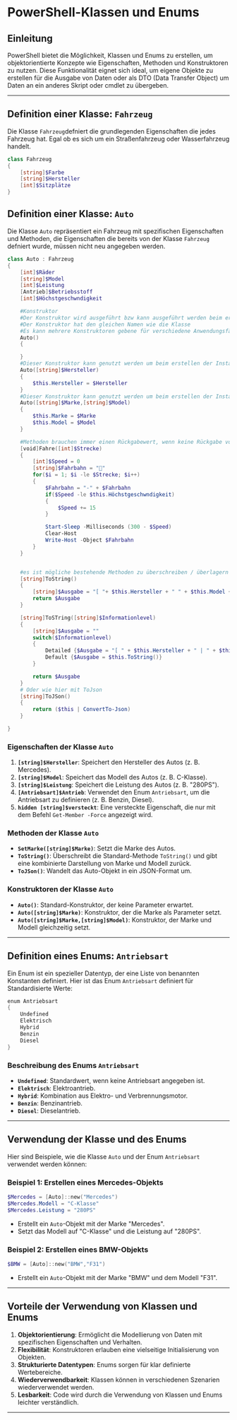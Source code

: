﻿# PowerShell-Klassen und Enums

## Einleitung
PowerShell bietet die Möglichkeit, Klassen und Enums zu erstellen, um objektorientierte Konzepte wie Eigenschaften, Methoden und Konstruktoren zu nutzen. Diese Funktionalität eignet sich ideal, um eigene Objekte zu erstellen für die Ausgabe von Daten oder als DTO (Data Transfer Object) um Daten an ein anderes Skript oder cmdlet zu übergeben.

---
## Definition einer Klasse: `Fahrzeug`
Die Klasse `Fahrzeug`defniert die grundlegenden Eigenschaften die jedes Fahrzeug hat. Egal ob es sich um ein Straßenfahrzeug oder Wasserfahrzeug handelt.
```powershell
class Fahrzeug
{
    [string]$Farbe
    [string]$Hersteller
    [int]$Sitzplätze
}
```

## Definition einer Klasse: `Auto`
Die Klasse `Auto` repräsentiert ein Fahrzeug mit spezifischen Eigenschaften und Methoden, die Eigenschaften die bereits von der Klasse `Fahrzeug` defniert wurde, müssen nicht neu angegeben werden.

```powershell
class Auto : Fahrzeug
{
    [int]$Räder
    [string]$Model
    [int]$Leistung
    [Antrieb]$Betriebsstoff
    [int]$Höchstgeschwndigkeit

    #Konstruktor
    #Der Konstruktor wird ausgeführt bzw kann ausgeführt werden beim erstellen einer Instanz der Klasse
    #Der Konstruktor hat den gleichen Namen wie die Klasse
    #Es kann mehrere Konstruktoren gebene für verschiedene Anwendungsfälle.
    Auto()
    {

    }
    #Dieser Konstruktor kann genutzt werden um beim erstellen der Instanz bereits den Hersteller mitzugeben.
    Auto([string]$Hersteller)
    {
        $this.Hersteller = $Hersteller
    }
    #Dieser Konstruktor kann genutzt werden um beim erstellen der Instanz bereits den Hersteller und die Marke mitzugeben.
    Auto([string]$Marke,[string]$Model)
    {
        $this.Marke = $Marke
        $this.Model = $Model
    }

    #Methoden brauchen immer einen Rückgabewert, wenn keine Rückgabe vorgesehen ist [void]
    [void]Fahre([int]$Strecke)
    {
        [int]$Speed = 0
        [string]$Fahrbahn = "🚗"
        for($i = 1; $i -le $Strecke; $i++)
        {
            $Fahrbahn = "-" + $Fahrbahn
            if($Speed -le $this.Höchstgeschwndigkeit)
            {
                $Speed += 15
            }

            Start-Sleep -Milliseconds (300 - $Speed)
            Clear-Host
            Write-Host -Object $Fahrbahn
        }
    }


    #es ist mögliche bestehende Methoden zu überschreiben / überlagern wie hier zb. To String
    [string]ToString()
    {
        [string]$Ausgabe = "[ "+ $this.Hersteller + " " + $this.Model + " ]"
        return $Ausgabe
    }

    [string]ToSTring([string]$Informationlevel)
    {
        [string]$Ausgabe = ""
        switch($Informationlevel)
        {
            Detailed {$Ausgabe = "[ " + $this.Hersteller + " | " + $this.Model + " Leistung: " + $this.PS + " PS " + "( $($this.Betriebsstoff))" +  "]"}
            Default {$Ausgabe = $this.ToString()}
        }

        return $Ausgabe
    }
    # Oder wie hier mit ToJson
    [string]ToJSon()
    {
        return ($this | ConvertTo-Json)
    }

}
```

### Eigenschaften der Klasse `Auto`
1. **`[string]$Hersteller`**: Speichert den Hersteller des Autos (z. B. Mercedes).
2. **`[string]$Model`**: Speichert das Modell des Autos (z. B. C-Klasse).
3. **`[string]$Leistung`**: Speichert die Leistung des Autos (z. B. "280PS").
4. **`[Antriebsart]$Antrieb`**: Verwendet den Enum `Antriebsart`, um die Antriebsart zu definieren (z. B. Benzin, Diesel).
5. **`hidden [string]$versteckt`**: Eine versteckte Eigenschaft, die nur mit dem Befehl `Get-Member -Force` angezeigt wird.

### Methoden der Klasse `Auto`
- **`SetMarke([string]$Marke)`**: Setzt die Marke des Autos.
- **`ToString()`**: Überschreibt die Standard-Methode `ToString()` und gibt eine kombinierte Darstellung von Marke und Modell zurück.
- **`ToJSon()`**: Wandelt das Auto-Objekt in ein JSON-Format um.

### Konstruktoren der Klasse `Auto`
- **`Auto()`**: Standard-Konstruktor, der keine Parameter erwartet.
- **`Auto([string]$Marke)`**: Konstruktor, der die Marke als Parameter setzt.
- **`Auto([string]$Marke,[string]$Model)`**: Konstruktor, der Marke und Modell gleichzeitig setzt.

---

## Definition eines Enums: `Antriebsart`
Ein Enum ist ein spezieller Datentyp, der eine Liste von benannten Konstanten definiert. Hier ist das Enum `Antriebsart` definiert für Standardisierte Werte:

```powershell
enum Antriebsart
{
    Undefined
    Elektrisch
    Hybrid
    Benzin
    Diesel
}
```

### Beschreibung des Enums `Antriebsart`
- **`Undefined`**: Standardwert, wenn keine Antriebsart angegeben ist.
- **`Elektrisch`**: Elektroantrieb.
- **`Hybrid`**: Kombination aus Elektro- und Verbrennungsmotor.
- **`Benzin`**: Benzinantrieb.
- **`Diesel`**: Dieselantrieb.

---

## Verwendung der Klasse und des Enums
Hier sind Beispiele, wie die Klasse `Auto` und der Enum `Antriebsart` verwendet werden können:

### Beispiel 1: Erstellen eines Mercedes-Objekts
```powershell
$Mercedes = [Auto]::new("Mercedes")
$Mercedes.Modell = "C-Klasse"
$Mercedes.Leistung = "280PS"
```
- Erstellt ein `Auto`-Objekt mit der Marke "Mercedes".
- Setzt das Modell auf "C-Klasse" und die Leistung auf "280PS".

### Beispiel 2: Erstellen eines BMW-Objekts
```powershell
$BMW = [Auto]::new("BMW","F31")
```
- Erstellt ein `Auto`-Objekt mit der Marke "BMW" und dem Modell "F31".

---

## Vorteile der Verwendung von Klassen und Enums
1. **Objektorientierung**: Ermöglicht die Modellierung von Daten mit spezifischen Eigenschaften und Verhalten.
2. **Flexibilität**: Konstruktoren erlauben eine vielseitige Initialisierung von Objekten.
3. **Strukturierte Datentypen**: Enums sorgen für klar definierte Wertebereiche.
4. **Wiederverwendbarkeit**: Klassen können in verschiedenen Szenarien wiederverwendet werden.
5. **Lesbarkeit**: Code wird durch die Verwendung von Klassen und Enums leichter verständlich.

---


